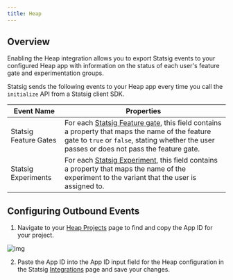 ```yaml
---
title: Heap
---
```


## Overview

Enabling the Heap integration allows you to export Statsig events to your configured Heap app with information on the status of each user's feature gate and experimentation groups.

Statsig sends the following events to your Heap app every time you call the `initialize` API from a Statsig client SDK. 

| Event Name | Properties |
|----------|--------|
| Statsig Feature Gates | For each [Statsig Feature gate](feature-gates), this field contains a property that maps the name of the feature gate to `true` or `false`, stating whether the user passes or does not pass the feature gate.
| Statsig Experiments | For each [Statsig Experiment](/experiments-plus), this field contains a property that maps the name of the experiment to the variant that the user is assigned to.|

## Configuring Outbound Events
1. Navigate to your [Heap Projects](https://heapanalytics.com/app/manage/projects) page to find and copy the App ID for your project.

![img](https://console.statsig.com/img/integrations/heap_integration_steps/outgoing_1.png)

2. Paste the App ID into the App ID input field for the Heap configuration in the Statsig [Integrations](https://console.statsig.com/integrations) page and save your changes.
